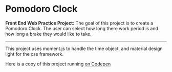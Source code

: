 # Pomodoro Clock

**Front End Web Practice Project:**
The goal of this project is to create a Pomodoro Clock. The user can select how long there work period is and how long a brake they would like to take.

---------

This project uses moment.js to handle the time object, and material design light for the css framework.

Here is a copy of this project running [on Codepen](http://codepen.io/VanVlack/full/PqROXN) 
